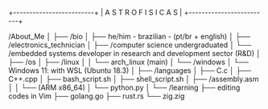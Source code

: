 

+-------------------------+
| A S T R O F I S I C A S |
+-------------------------+






/About_Me
│
├── /bio
│   ├── he/him - brazilian - (pt/br + english)
│   ├── /electronics_technician
│   ├── /computer science undergraduated
│   └── /embedded systems developer in research and development sector (R&D)
│
├── /os
│   ├── /linux
│   │   └── arch_linux (main)
│   └── /windows
│       └── Windows 11: with WSL (Ubuntu 18.3)
│
├── /languages
│   ├── C.c
│   ├── C++.cpp
│   ├── bash_script.sh
│   ├── shell_script.sh
│   ├── /assembly.asm
│   │   └── (ARM x86_64)
│   └── python.py
│
└── /learning
    ├── editing codes in Vim
    ├── golang.go
    ├── rust.rs
    └── zig.zig
